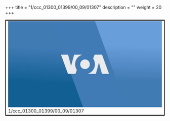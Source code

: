 +++
title = "1/ccc_01300_01399/00_09/01307"
description = ""
weight = 20
+++

<table style="border:2px solid black;max-width:800px;max-height:800px;" 
><tr><td>
<img class="center-fit-jpg"
src="/jpg_/aaa_20190430_NxaOmWaI8sI_01306.jpg">
1/ccc_01300_01399/00_09/01307
</img></td></tr></table>
